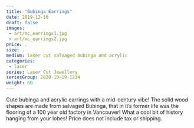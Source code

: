 ```yaml
---
title: "Bubinga Earrings"
date: 2019-12-10
draft: false
images:
 - art/mc_earrings1.jpg
 - art/mc_earrings2.jpg
price: .
size: .
medium: laser cut salvaged Bubinga and acrylic
categories:
 - laser
series: Laser Cut Jewellery
seriesGroup: 2020-19-19-1234
weight: 60
---
```


Cute bubinga and acrylic earrings with a mid-century vibe! The solid wood shapes are made from salvaged Bubinga, that in it’s former life was the flooring of a 100 year old factory in Vancouver! What a cool bit of history hanging from your lobes!  Price does not include tax or shipping.

